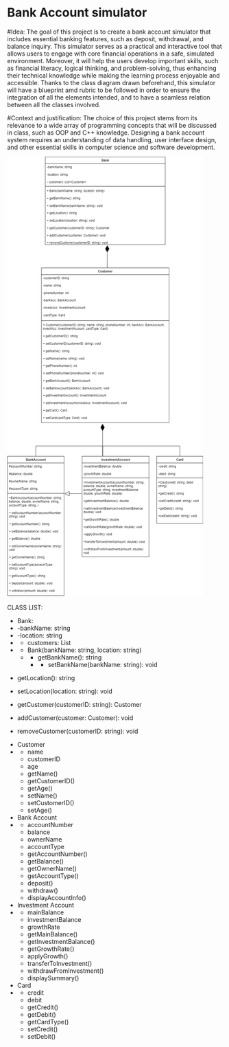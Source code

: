 # Bank Account simulator
#Idea: The goal of this project is to create a bank account simulator that includes essential banking features, such as deposit, withdrawal, and balance inquiry. This simulator serves as a practical and interactive tool that allows users to engage with core financial operations in a safe, simulated environment. Moreover, it will help the users develop important skills, such as financial literacy, logical thinking, and problem-solving, thus enhancing their technical knowledge while making the learning process enjoyable and accessible. Thanks to the class diagram drawn beforehand, this simulator will have a blueprint amd rubric to be followed in order to ensure the integration of all the elements intended, and to have a seamless relation between all the classes involved.




#Context and justification: The choice of this project stems from its relevance to a wide array of programming concepts that will be discussed in class, such as OOP and C++ knowledge. Designing a bank account system requires an understanding of data handling, user interface design, and other essential skills in computer science and software development.


![Diagrama de clases](Diagrama.drawio.png)

CLASS LIST:
- Bank:
-   -bankName: string
-   -location: string
-   - customers: List<Customer>
-   + Bank(bankName: string, location: string)
    + + getBankName(): string
      + + setBankName(bankName: string): void 

+ getLocation(): string 

+ setLocation(location: string): void 

+ getCustomer(customerID: string): Customer 

+ addCustomer(customer: Customer): void 

+ removeCustomer(customerID: string): void
- Customer
-    - name       
     - customerID     
     - age
     + getName()       
     + getCustomerID() 
     + getAge()        
     + setName()       
     + setCustomerID() 
     + setAge()
- Bank Account
-   - accountNumber       
    - balance             
    - ownerName           
    - accountType         
    + getAccountNumber()  
    + getBalance()        
    + getOwnerName()      
    + getAccountType()    
    + deposit()           
    + withdraw()          
    + displayAccountInfo()
- Investment Account
-   - mainBalance             
    - investmentBalance       
    - growthRate              
    + getMainBalance()        
    + getInvestmentBalance()  
    + getGrowthRate()         
    + applyGrowth()           
    + transferToInvestment()  
    + withdrawFromInvestment()
    + displaySummary() 
- Card
-    - credit   
     - debit    
     + getCredit() 
     + getDebit()  
     + getCardType()
     + setCredit()  
     + setDebit()           
    
     
